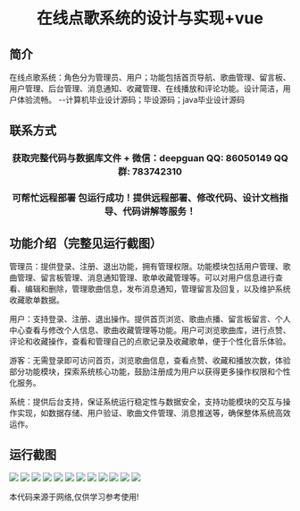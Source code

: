 <p><h1 align="center">在线点歌系统的设计与实现+vue</h1></p>

## 简介
在线点歌系统：角色分为管理员、用户；功能包括首页导航、歌曲管理、留言板、用户管理、后台管理、消息通知、收藏管理、在线播放和评论功能。设计简洁，用户体验流畅。    --计算机毕业设计源码；毕设源码；java毕业设计源码


## 联系方式
<p><h3 align="center">获取完整代码与数据库文件 + 微信：deepguan QQ: 86050149 QQ群: 783742310</h3></p>
<p><h3 align="center">可帮忙远程部署 包运行成功！提供远程部署、修改代码、设计文档指导、代码讲解等服务！</h3></p>

## 功能介绍（完整见运行截图）
管理员：提供登录、注册、退出功能，拥有管理权限。功能模块包括用户管理、歌曲管理、留言板管理、消息通知管理、歌单收藏管理等。可以对用户信息进行查看、编辑和删除，管理歌曲信息，发布消息通知，管理留言及回复，以及维护系统收藏歌单数据。

用户：支持登录、注册、退出操作。提供首页浏览、歌曲点播、留言板留言、个人中心查看与修改个人信息、歌曲收藏管理等功能。用户可浏览歌曲库，进行点赞、评论和收藏操作，查看和管理自己的点歌记录及收藏歌单，便于个性化音乐体验。

游客：无需登录即可访问首页，浏览歌曲信息，查看点赞、收藏和播放次数，体验部分功能模块，探索系统核心功能，鼓励注册成为用户以获得更多操作权限和个性化服务。

系统：提供后台支持，保证系统运行稳定性与数据安全，支持功能模块的交互与操作实现，如数据存储、用户验证、歌曲文件管理、消息推送等，确保整体系统高效运作。


## 运行截图
![](https://bs-1329754181.cos.ap-shanghai.myqcloud.com/ssm/OnlineSongRequestSystem/img/001.jpg)
![](https://bs-1329754181.cos.ap-shanghai.myqcloud.com/ssm/OnlineSongRequestSystem/img/002.jpg)
![](https://bs-1329754181.cos.ap-shanghai.myqcloud.com/ssm/OnlineSongRequestSystem/img/003.jpg)
![](https://bs-1329754181.cos.ap-shanghai.myqcloud.com/ssm/OnlineSongRequestSystem/img/004.jpg)
![](https://bs-1329754181.cos.ap-shanghai.myqcloud.com/ssm/OnlineSongRequestSystem/img/005.jpg)
![](https://bs-1329754181.cos.ap-shanghai.myqcloud.com/ssm/OnlineSongRequestSystem/img/006.jpg)
![](https://bs-1329754181.cos.ap-shanghai.myqcloud.com/ssm/OnlineSongRequestSystem/img/007.jpg)
![](https://bs-1329754181.cos.ap-shanghai.myqcloud.com/ssm/OnlineSongRequestSystem/img/008.jpg)
![](https://bs-1329754181.cos.ap-shanghai.myqcloud.com/ssm/OnlineSongRequestSystem/img/009.jpg)
![](https://bs-1329754181.cos.ap-shanghai.myqcloud.com/ssm/OnlineSongRequestSystem/img/010.jpg)
![](https://bs-1329754181.cos.ap-shanghai.myqcloud.com/ssm/OnlineSongRequestSystem/img/011.jpg)
![](https://bs-1329754181.cos.ap-shanghai.myqcloud.com/ssm/OnlineSongRequestSystem/img/012.jpg)

<p>本代码来源于网络,仅供学习参考使用!</p>
